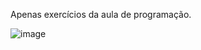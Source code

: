 Apenas exercícios da aula de programação.


![image](https://github.com/user-attachments/assets/2acdb010-4a19-4b6f-ac32-46b33d0ed3e8)
